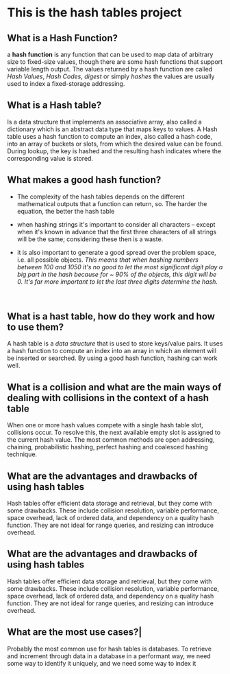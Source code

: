 # This is the hash tables project

## What is a Hash Function?<br />
a **hash function** is any function that can be used to map data of arbitrary size to fixed-size values, though there are some hash functions that support variable length output. The values returned by a hash function are called *Hash Values*, *Hash Codes*, *digest* or simply *hashes* the values are usually used to index a fixed-storage addressing.

## What is a Hash table?<br />
Is a data structure that implements an associative array, also called a dictionary which is an abstract data type that maps keys to values. A Hash table uses a hash function to compute an index, also called a hash code, into an array of buckets or slots, from which the desired value can be found. During lookup, the key is hashed and the resulting hash indicates where the corresponding value is stored.
<br/>

## What makes a good hash function?<br />
* The complexity of the hash tables depends on the different mathematical outputs that a function can return, so. The harder the equation, the better the hash table

* when hashing strings it's important to consider all characters – except when it's known in advance that the first three characters of all strings will be the same; considering these then is a waste.

* it is also important to generate a good spread over the problem space, i.e. all possible objects. *This means that when hashing numbers between 100 and 1050 it's no good to let the most significant digit play a big part in the hash because for ~ 90% of the objects, this digit will be 0. It's far more important to let the last three digits determine the hash.*
<br />

## What is a hast table, how do they work and how to use them?<br />
A hash table is a *data structure* that is used to store keys/value pairs. It uses a hash function to compute an index into an array in which an element will be inserted or searched. By using a good hash function, hashing can work well.<br/>


## What is a collision and what are the main ways of dealing with collisions in the context of a hash table<br />
When one or more hash values compete with a single hash table slot, collisions occur. To resolve this, the next available empty slot is assigned to the current hash value. The most common methods are open addressing, chaining, probabilistic hashing, perfect hashing and coalesced hashing technique.<br />

## What are the advantages and drawbacks of using hash tables<br />
Hash tables offer efficient data storage and retrieval, but they come with some drawbacks. These include collision resolution, variable performance, space overhead, lack of ordered data, and dependency on a quality hash function. They are not ideal for range queries, and resizing can introduce overhead.<br />

## What are the advantages and drawbacks of using hash tables 
Hash tables offer efficient data storage and retrieval, but they come with some drawbacks. These include collision resolution, variable performance, space overhead, lack of ordered data, and dependency on a quality hash function. They are not ideal for range queries, and resizing can introduce overhead.<br />

## What are the most use cases?|<br />
Probably the most common use for hash tables is databases. To retrieve and increment through data in a database in a performant way, we need some way to identify it uniquely, and we need some way to index it<br />

